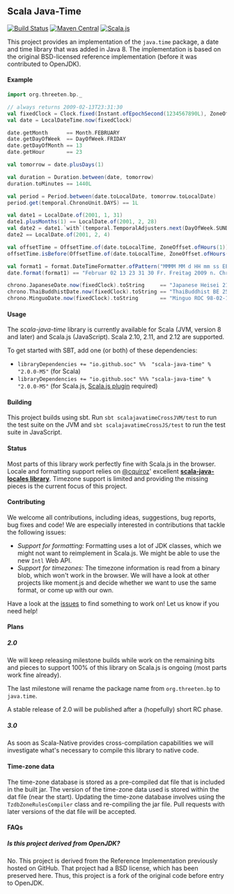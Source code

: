 
## Scala Java-Time

[![Build Status](https://travis-ci.org/soc/scala-java-time.svg?branch=master)](https://travis-ci.org/soc/scala-java-time)
[![Maven Central](https://img.shields.io/maven-central/v/io.github.soc/scala-java-time_2.11.svg)](https://maven-badges.herokuapp.com/maven-central/io.github.soc/scala-java-time_2.11)
[![Scala.js](http://scala-js.org/assets/badges/scalajs-0.6.8.svg)](http://scala-js.org)

This project provides an implementation of the `java.time` package, a date and time library that was added in Java 8.
The implementation is based on the original BSD-licensed reference implementation (before it was contributed to OpenJDK).

#### Example

```scala
import org.threeten.bp._

// always returns 2009-02-13T23:31:30
val fixedClock = Clock.fixed(Instant.ofEpochSecond(1234567890L), ZoneOffset.ofHours(0))
val date = LocalDateTime.now(fixedClock)

date.getMonth      == Month.FEBRUARY
date.getDayOfWeek  == DayOfWeek.FRIDAY
date.getDayOfMonth == 13
date.getHour       == 23

val tomorrow = date.plusDays(1)

val duration = Duration.between(date, tomorrow)
duration.toMinutes == 1440L

val period = Period.between(date.toLocalDate, tomorrow.toLocalDate)
period.get(temporal.ChronoUnit.DAYS) == 1L

val date1 = LocalDate.of(2001, 1, 31)
date1.plusMonths(1) == LocalDate.of(2001, 2, 28)
val date2 = date1.`with`(temporal.TemporalAdjusters.next(DayOfWeek.SUNDAY))
date2 == LocalDate.of(2001, 2, 4)

val offsetTime = OffsetTime.of(date.toLocalTime, ZoneOffset.ofHours(1))
offsetTime.isBefore(OffsetTime.of(date.toLocalTime, ZoneOffset.ofHours(0))) == true

val format1 = format.DateTimeFormatter.ofPattern("MMMM MM d HH mm ss EE EEEE yyyy G", java.util.Locale.GERMAN)
date.format(format1) == "Februar 02 13 23 31 30 Fr. Freitag 2009 n. Chr."

chrono.JapaneseDate.now(fixedClock).toString     == "Japanese Heisei 21-02-13"
chrono.ThaiBuddhistDate.now(fixedClock).toString == "ThaiBuddhist BE 2552-02-13"
chrono.MinguoDate.now(fixedClock).toString       == "Minguo ROC 98-02-13"
```

#### Usage

The *scala-java-time* library is currently available for Scala (JVM, version 8 and later) and Scala.js (JavaScript).
Scala 2.10, 2.11, and 2.12 are supported.

To get started with SBT, add one (or both) of these dependencies:

- `libraryDependencies += "io.github.soc" %%  "scala-java-time" % "2.0.0-M5"` (for Scala)
- `libraryDependencies += "io.github.soc" %%% "scala-java-time" % "2.0.0-M5"` (for Scala.js, [Scala.js plugin](http://www.scala-js.org/tutorial/basic/#sbt-setup) required)

#### Building
This project builds using sbt.
Run `sbt scalajavatimeCrossJVM/test` to run the test suite on the JVM and
`sbt scalajavatimeCrossJS/test` to run the test suite in JavaScript.

#### Status

Most parts of this library work perfectly fine with Scala.js in the browser.
Locale and formatting support relies on [@cquiroz](https://github.com/cquiroz)' excellent **[scala-java-locales library](https://github.com/cquiroz/scala-java-locales)**.
Timezone support is limited and providing the missing pieces is the current focus of this project.


#### Contributing

We welcome all contributions, including ideas, suggestions, bug reports, bug fixes and code!
We are especially interested in contributions that tackle the following issues:

 - *Support for formatting:* Formatting uses a lot of JDK classes, which we might not want to reimplement in Scala.js.
   We might be able to use the new `Intl` Web API.
 - *Support for timezones:* The timezone information is read from a binary blob, which won't work in the browser.
   We will have a look at other projects like moment.js and decide whether we want to use the same format, or come up with our own.

Have a look at the [issues](https://github.com/soc/scala-java-time/issues) to find something to work on! Let us know if you need help!

#### Plans

##### 2.0

We will keep releasing milestone builds while work on the remaining bits and pieces to support 100% of this library on Scala.js is ongoing (most parts work fine already).

The last milestone will rename the package name from `org.threeten.bp` to `java.time`.

A stable release of 2.0 will be published after a (hopefully) short RC phase.

##### 3.0

As soon as Scala-Native provides cross-compilation capabilities we will investigate what's necessary to compile this library to native code.

#### Time-zone data
The time-zone database is stored as a pre-compiled dat file that is included in the built jar.
The version of the time-zone data used is stored within the dat file (near the start).
Updating the time-zone database involves using the `TzdbZoneRulesCompiler` class
and re-compiling the jar file.
Pull requests with later versions of the dat file will be accepted.

#### FAQs

##### Is this project derived from OpenJDK?

No. This project is derived from the Reference Implementation previously hosted on GitHub.
That project had a BSD license, which has been preserved here.
Thus, this project is a fork of the original code before entry to OpenJDK.
